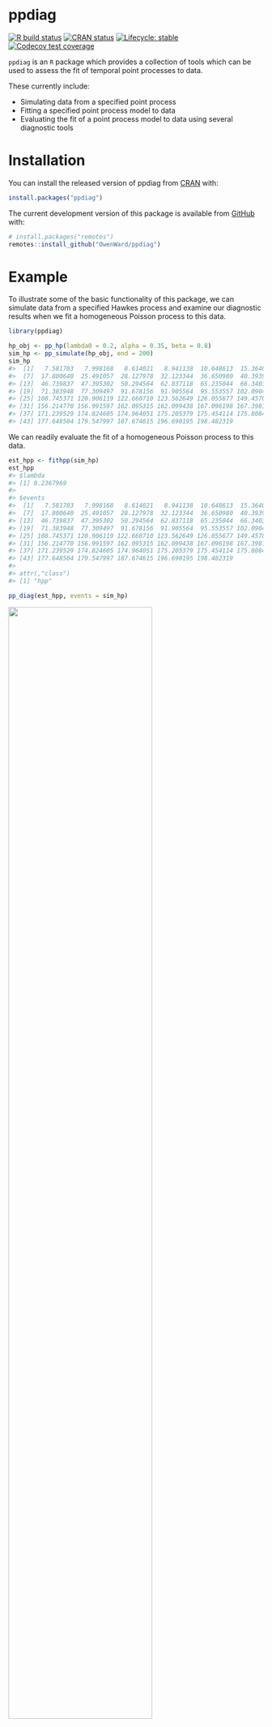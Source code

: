 
<!-- README.md is generated from README.Rmd. Please edit that file -->

# ppdiag

<!-- badges: start -->

[![R build
status](https://github.com/OwenWard/ppdiag/workflows/R-CMD-check/badge.svg)](https://github.com/OwenWard/ppdiag/actions)
[![CRAN
status](https://www.r-pkg.org/badges/version/ppdiag)](https://CRAN.R-project.org/package=ppdiag)
[![Lifecycle:
stable](https://img.shields.io/badge/lifecycle-stable-brightgreen.svg)](https://lifecycle.r-lib.org/articles/stages.html)
[![Codecov test
coverage](https://codecov.io/gh/OwenWard/ppdiag/branch/main/graph/badge.svg)](https://codecov.io/gh/OwenWard/ppdiag?branch=main)
<!-- badges: end -->

`ppdiag` is an `R` package which provides a collection of tools which
can be used to assess the fit of temporal point processes to data.

These currently include:

-   Simulating data from a specified point process
-   Fitting a specified point process model to data
-   Evaluating the fit of a point process model to data using several
    diagnostic tools

# Installation

You can install the released version of ppdiag from
[CRAN](https://CRAN.R-project.org) with:

``` r
install.packages("ppdiag")
```

The current development version of this package is available from
[GitHub](https://github.com/OwenWard/ppdiag) with:

``` r
# install.packages("remotes")
remotes::install_github("OwenWard/ppdiag")
```

# Example

To illustrate some of the basic functionality of this package, we can
simulate data from a specified Hawkes process and examine our diagnostic
results when we fit a homogeneous Poisson process to this data.

``` r
library(ppdiag)

hp_obj <- pp_hp(lambda0 = 0.2, alpha = 0.35, beta = 0.8)
sim_hp <- pp_simulate(hp_obj, end = 200)
sim_hp
#>  [1]   7.581703   7.998168   8.614021   8.941138  10.648613  15.364071
#>  [7]  17.800640  25.491057  28.127978  32.123344  36.650980  40.393909
#> [13]  46.739837  47.395302  50.294564  62.837118  65.235044  66.340397
#> [19]  71.383948  77.309497  91.678156  91.905564  95.553557 102.090414
#> [25] 108.745371 120.906119 122.660710 123.562649 126.055677 149.457071
#> [31] 156.214770 156.991597 162.095315 162.099438 167.096198 167.398154
#> [37] 171.239529 174.824605 174.964051 175.205379 175.454114 175.808449
#> [43] 177.648504 179.547997 187.674615 196.690195 198.482319
```

We can readily evaluate the fit of a homogeneous Poisson process to this
data.

``` r
est_hpp <- fithpp(sim_hp)
est_hpp
#> $lambda
#> [1] 0.2367969
#> 
#> $events
#>  [1]   7.581703   7.998168   8.614021   8.941138  10.648613  15.364071
#>  [7]  17.800640  25.491057  28.127978  32.123344  36.650980  40.393909
#> [13]  46.739837  47.395302  50.294564  62.837118  65.235044  66.340397
#> [19]  71.383948  77.309497  91.678156  91.905564  95.553557 102.090414
#> [25] 108.745371 120.906119 122.660710 123.562649 126.055677 149.457071
#> [31] 156.214770 156.991597 162.095315 162.099438 167.096198 167.398154
#> [37] 171.239529 174.824605 174.964051 175.205379 175.454114 175.808449
#> [43] 177.648504 179.547997 187.674615 196.690195 198.482319
#> 
#> attr(,"class")
#> [1] "hpp"

pp_diag(est_hpp, events = sim_hp)
```

<img src="man/figures/README-fit_hpp-1.png" width="75%" />

    #> 
    #> Raw residual: 0
    #> Pearson residual: 1.421085e-14
    #> 
    #>  One-sample Kolmogorov-Smirnov test
    #> 
    #> data:  r
    #> D = 0.097578, p-value = 0.7253
    #> alternative hypothesis: two-sided

``` r
hp_est <- fithp(events = sim_hp)
pp_diag(hp_est, events = sim_hp)
```

<img src="man/figures/README-fit_hp-1.png" width="75%" />

    #> Raw residual: -0.008636336
    #> Pearson residual: -0.07027012
    #> 
    #>  One-sample Kolmogorov-Smirnov test
    #> 
    #> data:  r
    #> D = 0.086768, p-value = 0.8409
    #> alternative hypothesis: two-sided

## MMHP Example

This is particularly useful for more complex point processes, such as
the Markov Modulated Hawkes Process. We can simulate events from this
model and examine the fit of simpler point processes to this data.

``` r
Q <- matrix(c(-0.2, 0.2, 0.1, -0.1), ncol = 2, byrow = TRUE)

mmhp_obj <- pp_mmhp(Q, delta = c(1 / 3, 2 / 3), 
          lambda0 = 0.2,
          lambda1 = .75,
          alpha = 0.4,
          beta = 0.8)

mmhp_obj
#> $Q
#>      [,1] [,2]
#> [1,] -0.2  0.2
#> [2,]  0.1 -0.1
#> 
#> $delta
#> [1] 0.3333333 0.6666667
#> 
#> $events
#> NULL
#> 
#> $lambda0
#> [1] 0.2
#> 
#> $lambda1
#> [1] 0.75
#> 
#> $alpha
#> [1] 0.4
#> 
#> $beta
#> [1] 0.8
#> 
#> attr(,"class")
#> [1] "mmhp"
mmhp_events <- pp_simulate(mmhp_obj, n = 50)
```

We can easily fit a homogeneous Poisson process and visualise the
goodness of fit.

``` r
est_hpp <- fithpp(events = mmhp_events$events)
pp_diag(est_hpp,mmhp_events$events)
```

<img src="man/figures/README-fit_hpp_to_mmhp-1.png" width="75%" />

    #> 
    #> Raw residual: -1
    #> Pearson residual: -1.653811
    #> 
    #>  One-sample Kolmogorov-Smirnov test
    #> 
    #> data:  r
    #> D = 0.21174, p-value = 0.01909
    #> alternative hypothesis: two-sided

Similarly for a Hawkes process.

``` r
est_hp <- fithp(events = mmhp_events$events)
pp_diag(est_hp,mmhp_events$events)
```

<img src="man/figures/README-fit_hp_to_mmhp-1.png" width="75%" />

    #> Raw residual: -0.4721489
    #> Pearson residual: -1.887457
    #> 
    #>  One-sample Kolmogorov-Smirnov test
    #> 
    #> data:  r
    #> D = 0.083692, p-value = 0.8461
    #> alternative hypothesis: two-sided

We can then compare to the true point process model.

``` r
pp_diag(mmhp_obj, mmhp_events$events)
```

<img src="man/figures/README-fit_mmhp-1.png" width="75%" />

    #> Raw residual: 6.08402
    #> Pearson residual: 7.619131
    #> 
    #>  One-sample Kolmogorov-Smirnov test
    #> 
    #> data:  r
    #> D = 0.11113, p-value = 0.5309
    #> alternative hypothesis: two-sided

# Getting help and contributing

Please file any issues
[here](https://github.com/OwenWard/ppdiag/issues). Similarly, we would
be delighted if anyone would like to contribute to this package (such as
adding other point processes, kernel functions). Feel free to reach out.

# References

-   Wu et al., Diagnostics and Visualization of Point Process Models for
    Event Times on a Social Network, <https://arxiv.org/abs/2001.09359>

